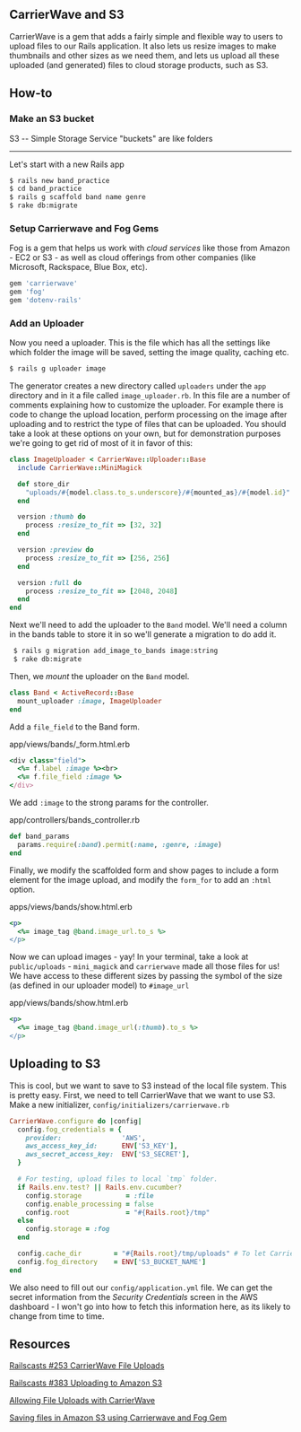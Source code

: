 CarrierWave and S3
------------------
CarrierWave is a gem that adds a fairly simple and flexible way to users to upload files to our Rails application. It also lets us resize images to make thumbnails and other sizes as we need them, and lets us upload all these uploaded (and generated) files to cloud storage products, such as S3.

## How-to
### Make an S3 bucket
S3 -- Simple Storage Service
"buckets" are like folders

---------

Let's start with a new Rails app

```bash
$ rails new band_practice
$ cd band_practice
$ rails g scaffold band name genre
$ rake db:migrate
```

### Setup Carrierwave and Fog Gems

Fog is a gem that helps us work with *cloud services* like those from Amazon - EC2 or S3 - as well as cloud offerings from other companies (like Microsoft, Rackspace, Blue Box, etc).

```ruby
gem 'carrierwave'
gem 'fog'
gem 'dotenv-rails'
```

### Add an Uploader
Now you need a uploader. This is the file which has all the settings like which folder the image will be saved, setting the image quality, caching etc.

```bash
$ rails g uploader image
```

The generator creates a new directory called `uploaders` under the `app` directory and in it a file called `image_uploader.rb`. In this file are a number of comments explaining how to customize the uploader. For example there is code to change the upload location, perform processing on the image after uploading and to restrict the type of files that can be uploaded. You should take a look at these options on your own, but for demonstration purposes we're going to get rid of most of it in favor of this:

```ruby
class ImageUploader < CarrierWave::Uploader::Base
  include CarrierWave::MiniMagick

  def store_dir
    "uploads/#{model.class.to_s.underscore}/#{mounted_as}/#{model.id}"
  end

  version :thumb do
    process :resize_to_fit => [32, 32]
  end

  version :preview do
    process :resize_to_fit => [256, 256]
  end

  version :full do
    process :resize_to_fit => [2048, 2048]
  end
end

```

Next we'll need to add the uploader to the `Band` model. We'll need a column in the bands table to store it in so we'll generate a migration to do add it.

```bash
 $ rails g migration add_image_to_bands image:string
 $ rake db:migrate
```

Then, we *mount* the uploader on the `Band` model.

```ruby
class Band < ActiveRecord::Base
  mount_uploader :image, ImageUploader
end
```

Add a `file_field` to the Band form.

app/views/bands/_form.html.erb
```ruby
<div class="field">
  <%= f.label :image %><br>
  <%= f.file_field :image %>
</div>
```


We add `:image` to the strong params for the controller.

app/controllers/bands_controller.rb
```ruby
def band_params
  params.require(:band).permit(:name, :genre, :image)
end
```

Finally, we modify the scaffolded form and show pages to include a form element for the image upload, and modify the `form_for` to add an `:html` option.

apps/views/bands/show.html.erb
```ruby
<p>
  <%= image_tag @band.image_url.to_s %>
</p>
```

Now we can upload images - yay! In your terminal, take a look at `public/uploads` - `mini_magick` and `carrierwave` made all those files for us! We have access to these different sizes by passing the symbol of the size (as defined in our uploader model) to `#image_url`

app/views/bands/show.html.erb
```ruby
<p>
  <%= image_tag @band.image_url(:thumb).to_s %>
</p>
```


## Uploading to S3

This is cool, but we want to save to S3 instead of the local file system. This is pretty easy. First, we need to tell CarrierWave that we want to use S3. Make a new initializer, `config/initializers/carrierwave.rb`

```ruby
CarrierWave.configure do |config|
  config.fog_credentials = {
    provider:               'AWS',
    aws_access_key_id:      ENV['S3_KEY'],
    aws_secret_access_key:  ENV['S3_SECRET'],
  }

  # For testing, upload files to local `tmp` folder.
  if Rails.env.test? || Rails.env.cucumber?
    config.storage           = :file
    config.enable_processing = false
    config.root              = "#{Rails.root}/tmp"
  else
    config.storage = :fog
  end

  config.cache_dir        = "#{Rails.root}/tmp/uploads" # To let CarrierWave work on Heroku
  config.fog_directory    = ENV['S3_BUCKET_NAME']
end
```

We also need to fill out our `config/application.yml` file. We can get the secret information from the *Security Credentials* screen in the AWS dashboard - I won't go into how to fetch this information here, as its likely to change from time to time.



## Resources

[Railscasts #253 CarrierWave File Uploads](http://railscasts.com/episodes/253-carrierwave-file-uploads?view=asciicast)

[Railscasts #383 Uploading to Amazon S3](http://railscasts.com/episodes/383-uploading-to-amazon-s3?view=asciicast)

[Allowing File Uploads with CarrierWave](http://richonrails.com/articles/allowing-file-uploads-with-carrierwave)

[Saving files in Amazon S3 using Carrierwave and Fog Gem](http://www.javahabit.com/2012/06/03/saving-files-in-amazon-s3-using-carrierwave-and-fog-gem/)
